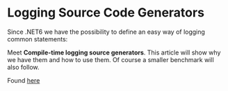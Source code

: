 # Logging Source Code Generators

Since .NET6 we have the possibility to define an easy way of logging common statements:

Meet **Compile-time logging source generators**. This article will show why we have them and how to use them. Of course a smaller benchmark will also follow.

Found [here](https://steven-giesel.com/blogPost/48697958-4aee-474a-8920-e266d1d7b8fa)